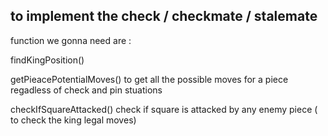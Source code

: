 ## to implement the check / checkmate  / stalemate 







function we gonna need are :

findKingPosition()

getPieacePotentialMoves()  to get all the possible moves for a piece regadless of check and pin stuations 

checkIfSquareAttacked()   check if square is attacked by any enemy  piece ( to check the king legal moves)


